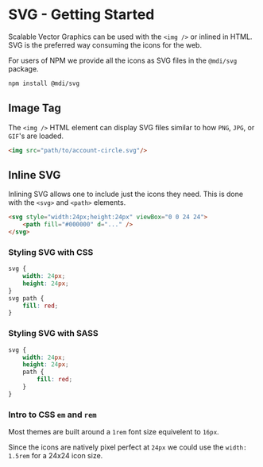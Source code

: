 # SVG - Getting Started

Scalable Vector Graphics can be used with the `<img />` or inlined in HTML. SVG is the preferred way consuming the icons for the web.

For users of NPM we provide all the icons as SVG files in the `@mdi/svg` package.

```bash
npm install @mdi/svg
```

## Image Tag

The `<img />` HTML element can display SVG files similar to how `PNG`, `JPG`, or `GIF`'s are loaded.

```html
<img src="path/to/account-circle.svg"/>
```

## Inline SVG

Inlining SVG allows one to include just the icons they need. This is done with the `<svg>` and `<path>` elements.

```html
<svg style="width:24px;height:24px" viewBox="0 0 24 24">
    <path fill="#000000" d="..." />
</svg>
```

### Styling SVG with CSS

```css
svg {
    width: 24px;
    height: 24px;
}
svg path {
    fill: red;
}
```

### Styling SVG with SASS

```scss
svg {
    width: 24px;
    height: 24px;
    path {
        fill: red;
    }
}
```

### Intro to CSS `em` and `rem`

Most themes are built around a `1rem` font size equivelent to `16px`.

Since the icons are natively pixel perfect at `24px` we could use the `width: 1.5rem` for a 24x24 icon size.